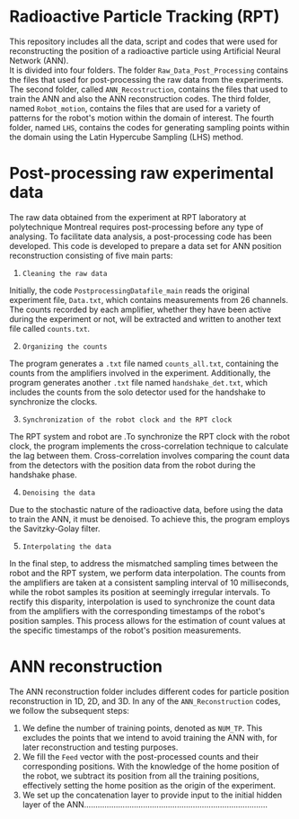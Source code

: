 # Radioactive Particle Tracking (RPT)

This repository includes all the data, script and codes that were used for reconstructing the position of a radioactive particle using Artificial Neural Network (ANN).\
It is divided into four folders. The folder `Raw_Data_Post_Processing` contains the files that used for post-processing the raw data from the experiments. The second folder, called `ANN_Recostruction`, contains the files that used to train the ANN and also the ANN reconstruction codes. The third folder, named `Robot_motion`, contains the files that are used for a variety of patterns for the robot's motion within the domain of interest. The fourth folder, named `LHS`, contains the codes for generating sampling points within the domain using the Latin Hypercube Sampling (LHS) method.

# Post-processing raw experimental data

The raw data obtained from the experiment at RPT laboratory at polytechnique Montreal requires post-processing before any type of analysing. To facilitate data analysis, a post-processing code has been developed. This code is developed to prepare a data set for ANN position reconstruction consisting of five main parts:
1. `Cleaning the raw data`
   
Initially, the code `PostprocessingDatafile_main` reads the original experiment file, `Data.txt`, which contains measurements from 26 channels. The counts recorded by each amplifier, whether they have been active during the experiment or not, will be extracted and written to another text file called `counts.txt`.

2. `Organizing the counts`
   
The program generates a `.txt` file named `counts_all.txt`, containing the counts from the amplifiers involved in the experiment. Additionally, the program generates another `.txt` file named `handshake_det.txt`, which includes the counts from the solo detector used for the handshake to synchronize the clocks.

3. `Synchronization of the robot clock and the RPT clock`
   
The RPT system and robot are .To synchronize the RPT clock with the robot clock, the program implements the cross-correlation technique to calculate the lag between them. Cross-correlation involves comparing the count data from the detectors with the position data from the robot during the handshake phase.

4. `Denoising the data`

Due to the stochastic nature of the radioactive data, before using the data to train the ANN, it must be denoised. To achieve this, the program employs the Savitzky-Golay filter.
 
5. `Interpolating the data`

In the final step, to address the mismatched sampling times between the robot and the RPT system, we perform data interpolation. The counts from the amplifiers are taken at a consistent sampling interval of 10 milliseconds, while the robot samples its position at seemingly irregular intervals. To rectify this disparity, interpolation is used to synchronize the count data from the amplifiers with the corresponding timestamps of the robot's position samples. This process allows for the estimation of count values at the specific timestamps of the robot's position measurements.


# ANN reconstruction

The ANN reconstruction folder includes different codes for particle position reconstruction in 1D, 2D, and 3D. In any of the `ANN_Reconstruction` codes, we follow the subsequent steps:
1. We define the number of training points, denoted as `NUM_TP`. This excludes the points that we intend to avoid training the ANN with, for later reconstruction and testing purposes.
2. We fill the `Feed` vector with the post-processed counts and their corresponding positions. With the knowledge of the home position of the robot, we subtract its position from all the training positions, effectively setting the home position as the origin of the experiment.
3. We set up the concatenation layer to provide input to the initial hidden layer of the ANN................................................................................. 

